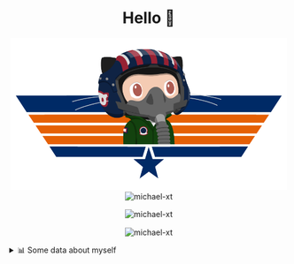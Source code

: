 <h1 align="center">Hello 👋</h1>


<p align="center"><img src="https://raw.githubusercontent.com/Michael-xT/Michael-xT/main/.github/topguntocat.png" width=500>
 <br>
<img src="https://komarev.com/ghpvc/?username=michael-xt&style=for-the-badge" alt="michael-xt" /> 
</p>

<p align="center"><img align="center" src="https://github-readme-stats.vercel.app/api/top-langs/?username=michael-xt&layout=compact&theme=dark&show_icons=true" alt="michael-xt" /></p>
<p align="center"><img align="center" src="https://github-readme-stats.vercel.app/api?username=michael-xt&show_icons=true&theme=dark&show_icons=true" alt="michael-xt" /></p>

<details align="left"><summary>📊 Some data about myself</summary>
<p>

<!--START_SECTION:waka-->
![Code Time](http://img.shields.io/badge/Code%20Time-547%20hrs%2013%20mins-blue)

**🐱 My GitHub Data** 

> 🏆 51 Contributions in the Year 2022
 > 
> 📦 16.6 MB Used in GitHub's Storage 
 > 
> 🚫 Not Opted to Hire
 > 
> 📜 9 Public Repositories 
 > 
> 🔑 26 Private Repositories  
 > 
**I'm an Early 🐤** 

```text
🌞 Morning    7 commits      ███░░░░░░░░░░░░░░░░░░░░░░   14.89% 
🌆 Daytime    18 commits     █████████░░░░░░░░░░░░░░░░   38.3% 
🌃 Evening    22 commits     ███████████░░░░░░░░░░░░░░   46.81% 
🌙 Night      0 commits      ░░░░░░░░░░░░░░░░░░░░░░░░░   0.0%

```
📅 **I'm Most Productive on Thursday** 

```text
Monday       10 commits     █████░░░░░░░░░░░░░░░░░░░░   21.28% 
Tuesday      5 commits      ██░░░░░░░░░░░░░░░░░░░░░░░   10.64% 
Wednesday    10 commits     █████░░░░░░░░░░░░░░░░░░░░   21.28% 
Thursday     11 commits     █████░░░░░░░░░░░░░░░░░░░░   23.4% 
Friday       0 commits      ░░░░░░░░░░░░░░░░░░░░░░░░░   0.0% 
Saturday     10 commits     █████░░░░░░░░░░░░░░░░░░░░   21.28% 
Sunday       1 commits      ░░░░░░░░░░░░░░░░░░░░░░░░░   2.13%

```


📊 **This Week I Spent My Time On** 

```text
🔥 Editors: 
VS Code                  15 mins             ████████████████░░░░░░░░░   64.01% 
WebStorm                 8 mins              █████████░░░░░░░░░░░░░░░░   35.99%

💻 Operating System: 
Windows                  24 mins             █████████████████████████   100.0%

```

**I Mostly Code in JavaScript** 

```text
JavaScript               10 repos            ███████░░░░░░░░░░░░░░░░░░   29.41% 
Java                     9 repos             ██████░░░░░░░░░░░░░░░░░░░   26.47% 
Vue                      3 repos             ██░░░░░░░░░░░░░░░░░░░░░░░   8.82% 
C#                       3 repos             ██░░░░░░░░░░░░░░░░░░░░░░░   8.82% 
HTML                     2 repos             █░░░░░░░░░░░░░░░░░░░░░░░░   5.88%

```


**Timeline**

![Chart not found](https://raw.githubusercontent.com/Michael-xT/Michael-xT/main/charts/bar_graph.png) 


 Last Updated on 08/11/2022 00:46:12 UTC
<!--END_SECTION:waka-->
</p>
